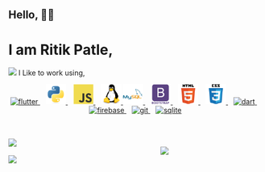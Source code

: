 <h2>Hello, 🙏🏻</h2>
       <h1>I am Ritik Patle,</h1>
       <p><img src="https://media.giphy.com/media/WUlplcMpOCEmTGBtBW/giphy.gif" width="30"> I Like to work using,</p>
<div>
<p align="center">
<a href="https://flutter.dev" target="_blank"> <img src="https://www.vectorlogo.zone/logos/flutterio/flutterio-icon.svg" alt="flutter" width="40" height="40"/> </a>&ensp;
<a href="https://www.python.org" target="_blank"> <img src="https://raw.githubusercontent.com/devicons/devicon/master/icons/python/python-original.svg" alt="python" width="40" height="40"/> </a>&ensp;
<a href="https://developer.mozilla.org/en-US/docs/Web/JavaScript" target="_blank"> <img src="https://raw.githubusercontent.com/devicons/devicon/master/icons/javascript/javascript-original.svg" alt="javascript" width="40" height="40"/> </a>&ensp;
<a href="https://www.linux.org/" target="_blank"> <img src="https://raw.githubusercontent.com/devicons/devicon/master/icons/linux/linux-original.svg" alt="linux" width="40" height="40"/> </a> <a href="https://www.mysql.com/" target="_blank"> <img src="https://raw.githubusercontent.com/devicons/devicon/master/icons/mysql/mysql-original-wordmark.svg" alt="mysql" width="40" height="40"/> </a>&ensp;
<a href="https://getbootstrap.com" target="_blank"> <img src="https://raw.githubusercontent.com/devicons/devicon/master/icons/bootstrap/bootstrap-plain-wordmark.svg" alt="bootstrap" width="40" height="40"/> </a>&ensp;
<a href="https://www.w3.org/html/" target="_blank"> <img src="https://raw.githubusercontent.com/devicons/devicon/master/icons/html5/html5-original-wordmark.svg" alt="html5" width="40" height="40"/> </a>&ensp;
<a href="https://www.w3schools.com/css/" target="_blank"> <img src="https://raw.githubusercontent.com/devicons/devicon/master/icons/css3/css3-original-wordmark.svg" alt="css3" width="40" height="40"/> </a>&ensp;
<a href="https://dart.dev" target="_blank"> <img src="https://www.vectorlogo.zone/logos/dartlang/dartlang-icon.svg" alt="dart" width="40" height="40"/> </a>&ensp;
<a href="https://firebase.google.com/" target="_blank"> <img src="https://www.vectorlogo.zone/logos/firebase/firebase-icon.svg" alt="firebase" width="40" height="40"/> </a>&ensp;
<a href="https://git-scm.com/" target="_blank"> <img src="https://www.vectorlogo.zone/logos/git-scm/git-scm-icon.svg" alt="git" width="40" height="40"/> </a>&ensp;
<a href="https://www.sqlite.org/" target="_blank"> <img src="https://www.vectorlogo.zone/logos/sqlite/sqlite-icon.svg" alt="sqlite" width="40" height="40"/> </a> </p>&ensp;
</div>
<br>

<div>
<img align="left" width="420px" src="https://github-readme-stats.vercel.app/api?username=RitikPatle&&show_icons=true&title_color=ffffff&icon_color=ffffff&text_color=4e9eff&bg_color=000018">
<img align="right" width="40%" src="https://github-readme-stats.vercel.app/api/top-langs/?username=RitikPatle&langs_count=5t&&show_icons=true&title_color=ffffff&icon_color=ffffff&text_color=4e9eff&bg_color=000018"><br>
<img align="left"  width="420px" src="https://github-readme-stats.vercel.app/api/top-langs/?username=RitikPatle&layout=compact&&show_icons=true&title_color=ffffff&icon_color=ffffff&text_color=4e9eff&bg_color=000018"><br>

</div>
